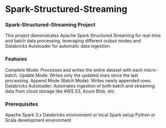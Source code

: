 # Spark-Structured-Streaming

### Spark-Structured-Streaming Project
This project demonstrates Apache Spark Structured Streaming for real-time and batch data processing, leveraging different output modes and Databricks Autoloader for automatic data ingestion.

### Features
Complete Mode: Processes and writes the entire dataset with each micro-batch.
Update Mode: Writes only the updated rows since the last processing.
Append Mode (Batch Mode): Writes newly appended rows.
Databricks Autoloader: Automates ingestion of both batch and streaming data from cloud storage like AWS S3, Azure Blob, etc.

### Prerequisites
Apache Spark 3.x
Databricks environment or local Spark setup
Python or Scala development environment

